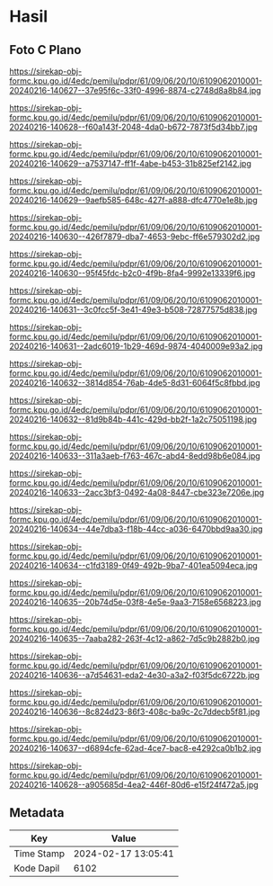 # Hasil

## Foto C Plano

https://sirekap-obj-formc.kpu.go.id/4edc/pemilu/pdpr/61/09/06/20/10/6109062010001-20240216-140627--37e95f6c-33f0-4996-8874-c2748d8a8b84.jpg

https://sirekap-obj-formc.kpu.go.id/4edc/pemilu/pdpr/61/09/06/20/10/6109062010001-20240216-140628--f60a143f-2048-4da0-b672-7873f5d34bb7.jpg

https://sirekap-obj-formc.kpu.go.id/4edc/pemilu/pdpr/61/09/06/20/10/6109062010001-20240216-140629--a7537147-ff1f-4abe-b453-31b825ef2142.jpg

https://sirekap-obj-formc.kpu.go.id/4edc/pemilu/pdpr/61/09/06/20/10/6109062010001-20240216-140629--9aefb585-648c-427f-a888-dfc4770e1e8b.jpg

https://sirekap-obj-formc.kpu.go.id/4edc/pemilu/pdpr/61/09/06/20/10/6109062010001-20240216-140630--426f7879-dba7-4653-9ebc-ff6e579302d2.jpg

https://sirekap-obj-formc.kpu.go.id/4edc/pemilu/pdpr/61/09/06/20/10/6109062010001-20240216-140630--95f45fdc-b2c0-4f9b-8fa4-9992e13339f6.jpg

https://sirekap-obj-formc.kpu.go.id/4edc/pemilu/pdpr/61/09/06/20/10/6109062010001-20240216-140631--3c0fcc5f-3e41-49e3-b508-72877575d838.jpg

https://sirekap-obj-formc.kpu.go.id/4edc/pemilu/pdpr/61/09/06/20/10/6109062010001-20240216-140631--2adc6019-1b29-469d-9874-4040009e93a2.jpg

https://sirekap-obj-formc.kpu.go.id/4edc/pemilu/pdpr/61/09/06/20/10/6109062010001-20240216-140632--3814d854-76ab-4de5-8d31-6064f5c8fbbd.jpg

https://sirekap-obj-formc.kpu.go.id/4edc/pemilu/pdpr/61/09/06/20/10/6109062010001-20240216-140632--81d9b84b-441c-429d-bb2f-1a2c75051198.jpg

https://sirekap-obj-formc.kpu.go.id/4edc/pemilu/pdpr/61/09/06/20/10/6109062010001-20240216-140633--311a3aeb-f763-467c-abd4-8edd98b6e084.jpg

https://sirekap-obj-formc.kpu.go.id/4edc/pemilu/pdpr/61/09/06/20/10/6109062010001-20240216-140633--2acc3bf3-0492-4a08-8447-cbe323e7206e.jpg

https://sirekap-obj-formc.kpu.go.id/4edc/pemilu/pdpr/61/09/06/20/10/6109062010001-20240216-140634--44e7dba3-f18b-44cc-a036-6470bbd9aa30.jpg

https://sirekap-obj-formc.kpu.go.id/4edc/pemilu/pdpr/61/09/06/20/10/6109062010001-20240216-140634--c1fd3189-0f49-492b-9ba7-401ea5094eca.jpg

https://sirekap-obj-formc.kpu.go.id/4edc/pemilu/pdpr/61/09/06/20/10/6109062010001-20240216-140635--20b74d5e-03f8-4e5e-9aa3-7158e6568223.jpg

https://sirekap-obj-formc.kpu.go.id/4edc/pemilu/pdpr/61/09/06/20/10/6109062010001-20240216-140635--7aaba282-263f-4c12-a862-7d5c9b2882b0.jpg

https://sirekap-obj-formc.kpu.go.id/4edc/pemilu/pdpr/61/09/06/20/10/6109062010001-20240216-140636--a7d54631-eda2-4e30-a3a2-f03f5dc6722b.jpg

https://sirekap-obj-formc.kpu.go.id/4edc/pemilu/pdpr/61/09/06/20/10/6109062010001-20240216-140636--8c824d23-86f3-408c-ba9c-2c7ddecb5f81.jpg

https://sirekap-obj-formc.kpu.go.id/4edc/pemilu/pdpr/61/09/06/20/10/6109062010001-20240216-140637--d6894cfe-62ad-4ce7-bac8-e4292ca0b1b2.jpg

https://sirekap-obj-formc.kpu.go.id/4edc/pemilu/pdpr/61/09/06/20/10/6109062010001-20240216-140628--a905685d-4ea2-446f-80d6-e15f24f472a5.jpg


## Metadata

| Key        | Value               |
| ---------- | ------------------- |
| Time Stamp | 2024-02-17 13:05:41 |
| Kode Dapil | 6102                |



